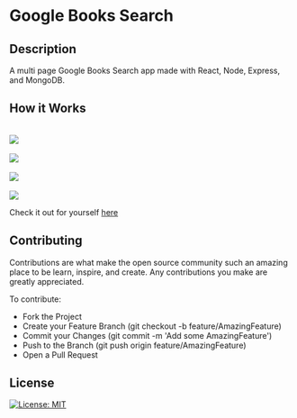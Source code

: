 # Google Books Search

## Description
A multi page Google Books Search app made with React, Node, Express, and MongoDB. 

## How it Works
 <br>
 <img src="https://media.giphy.com/media/xCYwp939inzVWttOcq/giphy.gif"><br><br>
 <img src="https://media.giphy.com/media/NZbBIOmuJ7nEYZyiUe/giphy.gif"><br><br>
 <img src="https://media.giphy.com/media/dpHL0F0OI3LjJZCKhf/giphy.gif"><br><br>
 <img src="https://media.giphy.com/media/ATgQ7dZ7k7ic4d7EAe/giphy.gif"><br>

  Check it out for yourself <a href="https://ha--google-books-search.herokuapp.com/" target="blank">here</a><br>

## Contributing
Contributions are what make the open source community such an amazing place to be learn, inspire, and create. Any contributions you make are greatly appreciated.

To contribute:<br>
<ul>
<li>Fork the Project</li>
<li>Create your Feature Branch (git checkout -b feature/AmazingFeature)</li>
<li>Commit your Changes (git commit -m 'Add some AmazingFeature')</li>
<li>Push to the Branch (git push origin feature/AmazingFeature)</li>
<li>Open a Pull Request</li>
</ul>

## License
[![License: MIT](https://img.shields.io/badge/License-MIT-yellow.svg)](https://opensource.org/licenses/MIT)

